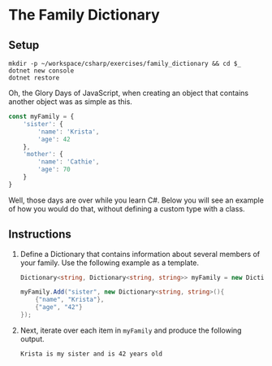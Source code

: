 # The Family Dictionary

## Setup

```
mkdir -p ~/workspace/csharp/exercises/family_dictionary && cd $_
dotnet new console
dotnet restore
```

Oh, the Glory Days of JavaScript, when creating an object that contains another object was as simple as this.

```js
const myFamily = {
    'sister': {
        'name': 'Krista',
        'age': 42
    },
    'mother': {
        'name': 'Cathie',
        'age': 70
    }
}
```

Well, those days are over while you learn C#. Below you will see an example of how you would do that, without defining a custom type with a class.

## Instructions

1. Define a Dictionary that contains information about several members of your family. Use the following example as a template.

    ```cs
    Dictionary<string, Dictionary<string, string>> myFamily = new Dictionary<string, Dictionary<string, string>>();

    myFamily.Add("sister", new Dictionary<string, string>(){ 
        {"name", "Krista"},
        {"age", "42"}
    });
    ```
2. Next, iterate over each item in `myFamily` and produce the following output.
    ```
    Krista is my sister and is 42 years old
    ```